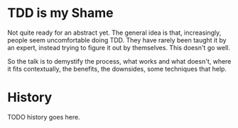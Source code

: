 # TDD is my Shame

Not quite ready for an abstract yet. The general idea is that, increasingly, people seem uncomfortable doing TDD. They have rarely been taught it by an expert, instead trying to figure it out by themselves. This doesn't go well.

So the talk is to demystify the process, what works and what doesn't, where it fits contextually, the benefits, the downsides, some techniques that help.


# History

TODO history goes here.
